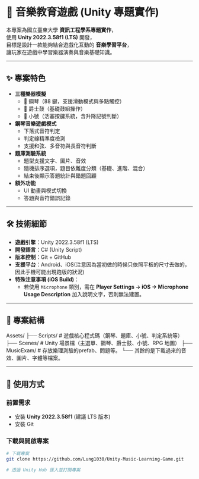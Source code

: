 # 🎵 音樂教育遊戲 (Unity 專題實作)

本專案為國立臺東大學 **資訊工程學系專題實作**，  
使用 **Unity 2022.3.58f1 (LTS)** 開發，  
目標是設計一款能夠結合遊戲化互動的 **音樂學習平台**，  
讓玩家在遊戲中學習樂器演奏與音樂基礎知識。  

---

## ✨ 專案特色
- **三種樂器模擬**
  - 🎹 鋼琴（88 鍵，支援滑動模式與多點觸控）
  - 🥁 爵士鼓（基礎鼓組操作）
  - 🎺 小號（活塞按鍵系統，含升降記號判斷）
- **鋼琴音樂遊戲模式**
  - 下落式音符判定
  - 判定線精準度檢測
  - 支援和弦、多音符與長音符判斷
- **題庫測驗系統**
  - 題型支援文字、圖片、音效
  - 隨機排序選項，題目依難度分類（基礎、進階、混合）
  - 結束後顯示答題統計與錯題回顧
- **額外功能**
  - UI 動畫與模式切換
  - 答題與音符錯誤記錄

---

## 🛠️ 技術細節
- **遊戲引擎**：Unity 2022.3.58f1 (LTS)
- **開發語言**：C# (Unity Script)
- **版本控制**：Git + GitHub
- **支援平台**：Android、iOS(注意因為當初做的時候只依照平板的尺寸去做的，因此手機可能出現跑版的狀況)
- **特殊注意事項 (iOS Build)**：
  - 若使用 `Microphone` 類別，需在 **Player Settings → iOS → Microphone Usage Description** 加入說明文字，否則無法建置。

---

## 📂 專案結構
Assets/
├── Scripts/ # 遊戲核心程式碼（鋼琴、題庫、小號、判定系統等）
├── Scenes/ # Unity 場景檔（主選單、鋼琴、爵士鼓、小號、RPG 地圖）
├── MusicExam/ # 存放樂理測驗的prefab、問題等。
└── 其餘的是下載過來的音效、圖片、字體等檔案。


---

## 🚀 使用方式

### 前置需求
- 安裝 **Unity 2022.3.58f1** (建議 LTS 版本)
- 安裝 Git

### 下載與開啟專案
```bash
# 下載專案
git clone https://github.com/Lung1030/Unity-Music-Learning-Game.git

# 透過 Unity Hub 匯入並打開專案
